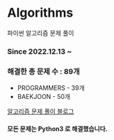 # Algorithms
파이썬 알고리즘 문제 풀이
### Since 2022.12.13 ~
### 해결한 총 문제 수 : 89개
- PROGRAMMERS - 39개
- BAEKJOON - 50개

[알고리즘 문제 풀이 블로그](https://monzheld.tistory.com/category/%E2%8C%A8%EF%B8%8F%20Algorithms)
#### 모든 문제는 Python3 로 해결했습니다.
